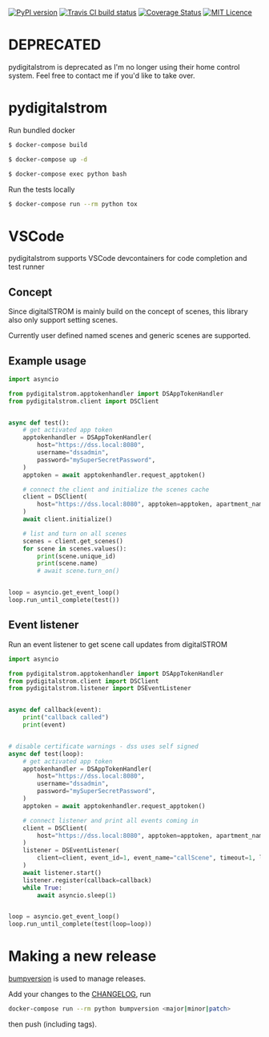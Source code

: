 [![PyPI version](https://badge.fury.io/py/pydigitalstrom.svg)](https://pypi.org/project/pydigitalstrom)
[![Travis CI build status](https://travis-ci.org/lociii/pydigitalstrom.svg)](https://travis-ci.org/lociii/pydigitalstrom)
[![Coverage Status](https://coveralls.io/repos/github/lociii/pydigitalstrom/badge.svg?branch=master)](https://coveralls.io/github/lociii/pydigitalstrom?branch=master)
[![MIT Licence](https://badges.frapsoft.com/os/mit/mit.svg?v=103)](https://opensource.org/licenses/mit-license.php)

# DEPRECATED

pydigitalstrom is deprecated as I'm no longer using their home control system.
Feel free to contact me if you'd like to take over.

# pydigitalstrom

Run bundled docker

```bash
$ docker-compose build

$ docker-compose up -d

$ docker-compose exec python bash
```

Run the tests locally

```bash
$ docker-compose run --rm python tox
```

# VSCode

pydigitalstrom supports VSCode devcontainers for code completion and test runner

## Concept

Since digitalSTROM is mainly build on the concept of scenes, this library also only support setting scenes.

Currently user defined named scenes and generic scenes are supported.

## Example usage

```python
import asyncio

from pydigitalstrom.apptokenhandler import DSAppTokenHandler
from pydigitalstrom.client import DSClient


async def test():
    # get activated app token
    apptokenhandler = DSAppTokenHandler(
        host="https://dss.local:8080",
        username="dssadmin",
        password="mySuperSecretPassword",
    )
    apptoken = await apptokenhandler.request_apptoken()

    # connect the client and initialize the scenes cache
    client = DSClient(
        host="https://dss.local:8080", apptoken=apptoken, apartment_name="Apartment"
    )
    await client.initialize()

    # list and turn on all scenes
    scenes = client.get_scenes()
    for scene in scenes.values():
        print(scene.unique_id)
        print(scene.name)
        # await scene.turn_on()


loop = asyncio.get_event_loop()
loop.run_until_complete(test())
```

## Event listener

Run an event listener to get scene call updates from digitalSTROM

```python
import asyncio

from pydigitalstrom.apptokenhandler import DSAppTokenHandler
from pydigitalstrom.client import DSClient
from pydigitalstrom.listener import DSEventListener


async def callback(event):
    print("callback called")
    print(event)


# disable certificate warnings - dss uses self signed
async def test(loop):
    # get activated app token
    apptokenhandler = DSAppTokenHandler(
        host="https://dss.local:8080",
        username="dssadmin",
        password="mySuperSecretPassword",
    )
    apptoken = await apptokenhandler.request_apptoken()

    # connect listener and print all events coming in
    client = DSClient(
        host="https://dss.local:8080", apptoken=apptoken, apartment_name="Apartment"
    )
    listener = DSEventListener(
        client=client, event_id=1, event_name="callScene", timeout=1, loop=loop
    )
    await listener.start()
    listener.register(callback=callback)
    while True:
        await asyncio.sleep(1)


loop = asyncio.get_event_loop()
loop.run_until_complete(test(loop=loop))
```

# Making a new release

[bumpversion](https://github.com/peritus/bumpversion) is used to manage releases.

Add your changes to the [CHANGELOG](./CHANGELOG.md), run
```bash
docker-compose run --rm python bumpversion <major|minor|patch>
```
then push (including tags).
